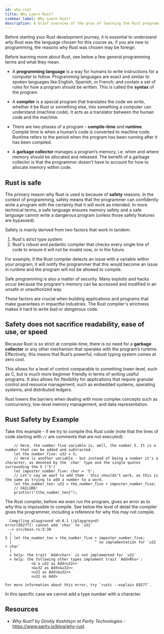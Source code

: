 ```yaml
---
id: why-rust
title: Why Learn Rust?
sidebar_label: Why Learn Rust?
description: A brief overview of the pros of learning the Rust programming language.
---
```


Before starting your Rust development journey, it is essential to understand _why_ Rust was the language chosen for this course as, if you are new to programming, the reasons why Rust was chosen may be foreign.

 Before learning more about Rust, see below a few general programming terms and what they mean.

 - A **programming language** is a way for humans to write instructions for a computer to follow. Programming languages are exact and similar to spoken languages like English, Spanish, or French; and contain a set of rules for how a program should be written.  This is called the **syntax** of the program.

 - A **compiler** is a special program that translates the code we write, whether it be Rust or something else, into something a computer can understand (machine code). It acts as a translator between the human code and the machine. 

 - There are two phases of a program - **compile-time** and **runtime**.  Compile time is when a human’s code is converted to machine code.  Runtime refers to the period when the program has been running after it has been compiled. 
  
 - A **garbage collector** manages a program’s memory, i.e. when and where memory should be allocated and released.  The benefit of a garbage collector is that the programmer doesn't have to account for how to allocate memory within code.

## Rust is safe

The primary reason why Rust is used is because of **safety** reasons. In the context of programming, safety means that the programmer can confidently write a program with the certainty that it will work as intended. In more technical terms, a safe language ensures memory safety and a safe language cannot write a dangerous program (unless those safety features are bypassed).

Safety is mainly derived from two factors that work in tandem: 

1. Rust's strict type system
2. Rust's robust and pedantic compiler that checks every single line of code to ensure it will not be invalid now, *or* in the future.

For example, if the Rust compiler detects an issue with a variable within your program, it will notify the programmer that this would become an issue in runtime and the program will not be allowed to compile.

Safe programming is also a matter of security. Many exploits and hacks occur because the program's memory can be accessed and modified in an unsafe or unauthorized way.

These factors are crucial when building applications and programs that make guarantees in impactful industries. The Rust compiler's strictness makes it hard to write *bad* or *dangerous* code.


## Safety does not sacrifice readability, ease of use, or speed

Because Rust is so strict at compile-time, there is no need for a **garbage collector** or any other mechanism that operates with the program’s runtime.  Effectively, this means that Rust’s powerful, robust typing system comes at zero cost.

This allows for a level of control comparable to something lower-level, such as C, but is much more beginner friendly in terms of writing useful programs.  It also allows for flexibility for applications that require granular control and resource management, such as embedded systems, operating systems, and distributed ledgers.

Rust lowers the barriers when dealing with more complex concepts such as concurrency, low-level memory management, and data representation.

## Rust Safety by Example

Take this example - if we try to compile this Rust code (note that the lines of code starting with `//` are comments that are not executed):

```
    // Here, the number five variable is, well, the number 5. It is a number that can be added and subtracted.
    let the_number_five: u32 = 5;
    // Here is another variable - but instead of being a number it's a character, as denoted by the `char` type and the single quotes surrounding the 5 ('5')
    let imposter_number_five: char = '5';
    // Let’s say we want to add them - this shouldn't work, as this is the same as trying to add a number to a word.
    let the_number_ten: u32 = the_number_five + imposter_number_five;
    // FAILURE!
    println!("{the_number_ten}");
```

The Rust compiler, before we even run the program, gives an error as to *why* this is impossible to compile. See below the level of detail the compiler gives the programmer, including a reference for why this may not compile.

```
  Compiling playground v0.0.1 (/playground)
error[E0277]: cannot add `char` to `u32`
 --> src/main.rs:5:38
  |
5 | let the_number_ten = the_number_five + imposter_number_five;
  |                                      ^ no implementation for `u32 + char`
  |
  = help: the trait `Add<char>` is not implemented for `u32`
  = help: the following other types implement trait `Add<Rhs>`:
            <&'a u32 as Add<u32>>
            <&u32 as Add<&u32>>
            <u32 as Add<&u32>>
            <u32 as Add>

For more information about this error, try `rustc --explain E0277`.
```

In this specific case we cannot add a type number with a character.

## Resources

- *Why Rust? by Dimitiy Kashitsyn at Parity Technologies* - https://www.parity.io/blog/why-rust

